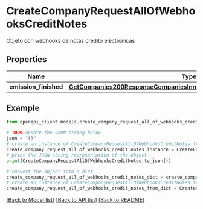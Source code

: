 # CreateCompanyRequestAllOfWebhooksCreditNotes

Objeto con webhooks de notas crédito electrónicas

## Properties

Name | Type | Description | Notes
------------ | ------------- | ------------- | -------------
**emission_finished** | [**GetCompanies200ResponseCompaniesInnerWebhooksPayrollsEmissionFinished**](GetCompanies200ResponseCompaniesInnerWebhooksPayrollsEmissionFinished.md) |  | [optional] 

## Example

```python
from openapi_client.models.create_company_request_all_of_webhooks_credit_notes import CreateCompanyRequestAllOfWebhooksCreditNotes

# TODO update the JSON string below
json = "{}"
# create an instance of CreateCompanyRequestAllOfWebhooksCreditNotes from a JSON string
create_company_request_all_of_webhooks_credit_notes_instance = CreateCompanyRequestAllOfWebhooksCreditNotes.from_json(json)
# print the JSON string representation of the object
print(CreateCompanyRequestAllOfWebhooksCreditNotes.to_json())

# convert the object into a dict
create_company_request_all_of_webhooks_credit_notes_dict = create_company_request_all_of_webhooks_credit_notes_instance.to_dict()
# create an instance of CreateCompanyRequestAllOfWebhooksCreditNotes from a dict
create_company_request_all_of_webhooks_credit_notes_from_dict = CreateCompanyRequestAllOfWebhooksCreditNotes.from_dict(create_company_request_all_of_webhooks_credit_notes_dict)
```
[[Back to Model list]](../README.md#documentation-for-models) [[Back to API list]](../README.md#documentation-for-api-endpoints) [[Back to README]](../README.md)



